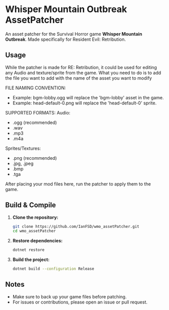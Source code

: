 # Whisper Mountain Outbreak AssetPatcher

An asset patcher for the Survival Horror game **Whisper Mountain Outbreak**.
Made specifically for Resident Evil: Retribution.  

## Usage
While the patcher is made for RE: Retribution, it could be used for editing any Audio and texture/sprite from the game.
What you need to do is to add the file you want to add with the name of the asset you want to modify

FILE NAMING CONVENTION:

- Example: bgm-lobby.ogg will replace the 'bgm-lobby' asset in the game.
- Example: head-default-0.png will replace the 'head-default-0' sprite.

SUPPORTED FORMATS:
Audio:
- .ogg (recommended)
- .wav
- .mp3
- .m4a

Sprites/Textures:
- .png (recommended)
- .jpg, .jpeg
- .bmp
- .tga


After placing your mod files here, run the patcher to apply them to the game.

## Build & Compile
1. **Clone the repository:**

    ```bash
    git clone https://github.com/IanFSD/wmo_assetPatcher.git
    cd wmo_assetPatcher
    ```

2. **Restore dependencies:**

    ```bash
    dotnet restore
    ```

3. **Build the project:**

    ```bash
    dotnet build --configuration Release
    ```

## Notes

- Make sure to back up your game files before patching.
- For issues or contributions, please open an issue or pull request.

